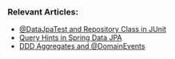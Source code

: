 ### Relevant Articles:
- [@DataJpaTest and Repository Class in JUnit](https://www.baeldung.com/junit-datajpatest-repository)
- [Query Hints in Spring Data JPA](https://www.baeldung.com/spring-data-jpa-query-hints)
- [DDD Aggregates and @DomainEvents](https://www.baeldung.com/spring-data-ddd)

